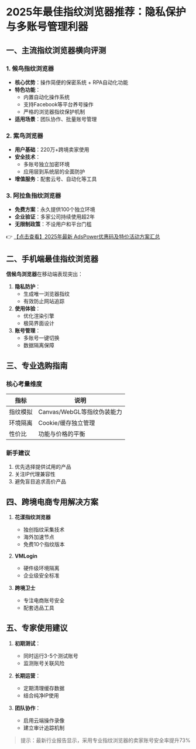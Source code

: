 # 2025年最佳指纹浏览器推荐：隐私保护与多账号管理利器

## 一、主流指纹浏览器横向评测

### 1. 候鸟指纹浏览器
- **核心优势**：操作简便的保密系统 + RPA自动化功能
- **特色功能**：
  - 内置自动化操作系统
  - 支持Facebook等平台养号操作
  - 严格的浏览器指纹保护机制
- **适用场景**：团队协作、批量账号管理

### 2. 紫鸟浏览器
- **用户基础**：220万+跨境卖家使用
- **安全技术**：
  - 多账号独立加密环境
  - 应用层到系统层的全面防护
- **增值服务**：配套云号、自动化等工具

### 3. 阿拉鱼指纹浏览器
- **免费方案**：永久提供100个独立环境
- **企业验证**：多家公司持续使用超2年
- **无限制政策**：不设用户和平台门槛

👉 [【点击查看】2025年最新 AdsPower优惠码及特价活动方案汇总](https://bit.ly/adspower_free)

## 二、手机端最佳指纹浏览器

**信候鸟浏览器**在移动端表现突出：

1. **隐私防护**：
   - 生成唯一浏览器指纹
   - 有效防止网站追踪
2. **使用体验**：
   - 优化渲染引擎
   - 极简界面设计
3. **账号管理**：
   - 多账号一键切换
   - 数据隔离保障

## 三、专业选购指南

### 核心考量维度
| 指标 | 说明 |
|------|------|
| 指纹模拟 | Canvas/WebGL等指纹伪装能力 |
| 环境隔离 | Cookie/缓存独立管理 |
| 性价比 | 功能与价格的平衡 |

### 新手建议
1. 优先选择提供试用的产品
2. 关注IP代理兼容性
3. 避免盲目追求高价产品

## 四、跨境电商专用解决方案

1. **花漾指纹浏览器**
   - 独创指纹采集技术
   - 海外加速节点
   - 免费10个指纹版本

2. **VMLogin**
   - 硬件级环境隔离
   - 企业级安全标准

3. **跨境卫士**
   - 专注电商账号安全
   - 配套选品工具

## 五、专家使用建议

1. **初期测试**：
   - 同时运行3-5个测试账号
   - 监测账号关联风险

2. **长期运营**：
   - 定期清理缓存数据
   - 结合纯净IP使用

3. **团队协作**：
   - 启用云端操作录像
   - 建立审计追踪机制

> 提示：最新行业报告显示，采用专业指纹浏览器的卖家账号安全率提升73%